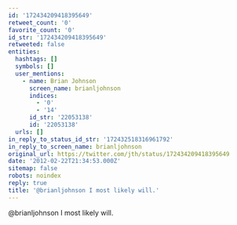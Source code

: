 ```yaml
---
id: '172434209418395649'
retweet_count: '0'
favorite_count: '0'
id_str: '172434209418395649'
retweeted: false
entities:
  hashtags: []
  symbols: []
  user_mentions:
    - name: Brian Johnson
      screen_name: brianljohnson
      indices:
        - '0'
        - '14'
      id_str: '22053138'
      id: '22053138'
  urls: []
in_reply_to_status_id_str: '172432518316961792'
in_reply_to_screen_name: brianljohnson
original_url: https://twitter.com/jth/status/172434209418395649
date: '2012-02-22T21:34:53.000Z'
sitemap: false
robots: noindex
reply: true
title: '@brianljohnson I most likely will.'
---
```


@brianljohnson I most likely will.